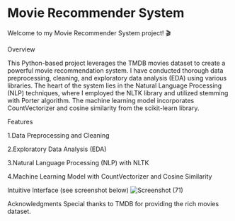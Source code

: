 # Movie Recommender System
Welcome to my Movie Recommender System project! 🎬

Overview

This Python-based project leverages the TMDB movies dataset to create a powerful movie recommendation system. I have conducted thorough data preprocessing, cleaning, and exploratory data analysis (EDA) using various libraries. The heart of the system lies in the Natural Language Processing (NLP) techniques, where I employed the NLTK library and utilized stemming with Porter algorithm. The machine learning model incorporates CountVectorizer and cosine similarity from the scikit-learn library.

Features

1.Data Preprocessing and Cleaning

2.Exploratory Data Analysis (EDA)

3.Natural Language Processing (NLP) with NLTK

4.Machine Learning Model with CountVectorizer and Cosine Similarity



Intuitive Interface (see screenshot below)
![Screenshot (71)](https://github.com/abhiab369/Movie-Recommender-system/assets/152010561/fb280007-b85f-4b5c-9312-912f65ff34d5)


Acknowledgments
Special thanks to TMDB for providing the rich movies dataset.
